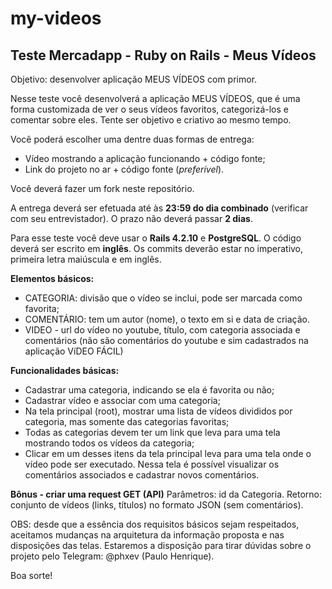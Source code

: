 # my-videos
## Teste Mercadapp - Ruby on Rails - Meus Vídeos

Objetivo: desenvolver aplicação MEUS VÍDEOS com primor.

Nesse teste você desenvolverá a aplicação MEUS VÍDEOS, que é uma forma customizada de ver o seus vídeos favoritos, categorizá-los e comentar sobre eles. Tente ser objetivo e criativo ao mesmo tempo. 

Você poderá escolher uma dentre duas formas de entrega:
- Vídeo mostrando a aplicação funcionando + código fonte;
- Link do projeto no ar + código fonte (*preferível*).

Você deverá fazer um fork neste repositório.

A entrega deverá ser efetuada até às **23:59 do dia combinado** (verificar com seu entrevistador). O prazo não deverá passar **2 dias**.

Para esse teste você deve usar o **Rails 4.2.10** e **PostgreSQL**.
O código deverá ser escrito em **inglês**.
Os commits deverão estar no imperativo, primeira letra maiúscula e em inglês.

**Elementos básicos:**
- CATEGORIA: divisão que o vídeo se inclui, pode ser marcada como favorita;
- COMENTÁRIO: tem um autor (nome), o texto em si e data de criação.
- VIDEO - url do vídeo no youtube, título, com categoria associada e comentários (não são comentários do youtube e sim cadastrados na aplicação VíDEO FÁCIL)

**Funcionalidades básicas:**
- Cadastrar uma categoria, indicando se ela é favorita ou não;
- Cadastrar vídeo e associar com uma categoria;
- Na tela principal (root), mostrar uma lista de vídeos divididos por categoria, mas somente das categorias favoritas;
- Todas as categorias devem ter um link que leva para uma tela mostrando todos os vídeos da categoria;
- Clicar em um desses itens da tela principal leva para uma tela onde o vídeo pode ser executado. Nessa tela é possível visualizar os comentários associados e cadastrar novos comentários.

**Bônus - criar uma request GET (API)**
Parâmetros: id da Categoria.
Retorno: conjunto de vídeos (links, títulos) no formato JSON (sem comentários).

OBS: desde que a essência dos requisitos básicos sejam respeitados, aceitamos mudanças na arquitetura da informação proposta e nas disposições das telas.
Estaremos a disposição para tirar dúvidas sobre o projeto pelo Telegram: @phxev (Paulo Henrique). 

Boa sorte!
